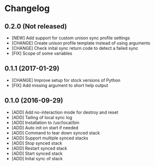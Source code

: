 # Changelog

## 0.2.0 (Not released)

* [NEW] Add support for custom unison sync profile settings
* [CHANGE] Create unison profile template instead of using arguments
* [CHANGE] Check inital sync return code to detect a failed sync
* [FIX] Scope of some variables

## 0.1.1 (2017-01-29)

* [CHANGE] Improve setup for stock versions of Python
* [FIX] Add missing argument to short help output

## 0.1.0 (2016-09-29)

* [ADD] Add no-interaction mode for destroy and reset
* [ADD] Tailing of local sync log
* [ADD] Installation to /usr/local/bin
* [ADD] Auto init on start if needed
* [ADD] Command to tear down synced stack
* [ADD] Support multiple synced stacks
* [ADD] Stop synced stack
* [ADD] Restart synced stack
* [ADD] Start synced stack
* [ADD] Inital sync of stack
